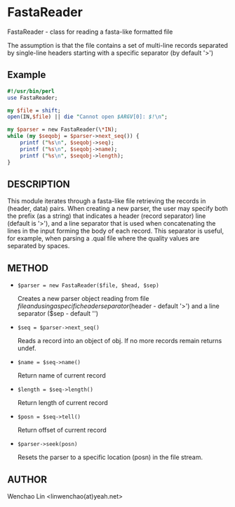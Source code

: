 # FastaReader

FastaReader - class for reading a fasta-like formatted file

The assumption is that the file contains a set of multi-line records separated by single-line headers starting with a specific separator (by default '>')

## Example

```perl
#!/usr/bin/perl
use FastaReader;

my $file = shift;
open(IN,$file) || die "Cannot open $ARGV[0]: $!\n";

my $parser = new FastaReader(\*IN);
while (my $seqobj = $parser->next_seq()) {
    printf ("%s\n", $seqobj->seq);
    printf ("%s\n", $seqobj->name);
    printf ("%s\n", $seqobj->length); 
}
```

## DESCRIPTION

This module iterates through a fasta-like file retrieving the records in 
(header, data) pairs. When creating a new parser, the user may specify
both the prefix (as a string) that indicates a header (record separator) line
(default is '>'), and a line separator that is used when concatenating the
lines in the input forming the body of each record.  This separator is useful,
for example, when parsing a .qual file where the quality values are separated
by spaces.

## METHOD

- `$parser = new FastaReader($file, $head, $sep)`

    Creates a new parser object reading from file $file and using a specific
    header separator ($header - default '>') and a line separator 
    ($sep - default '')

- `$seq = $parser->next_seq()`

    Reads a record into an object of obj. If no more records remain returns undef.

- `$name = $seq->name()`

    Return name of current record

- `$length = $seq->length()`

    Return length of current record

- `$posn = $seq->tell()`

    Return offset of current record

- `$parser->seek(posn)`

    Resets the parser to a specific location (posn) in the file stream.

## AUTHOR

Wenchao Lin <linwenchao(at)yeah.net>
